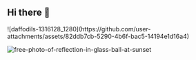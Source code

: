 ## Hi there 👋

<!--
**glidestyle/glidestyle** is a ✨ _special_ ✨ repository because its `README.md` (this file) appears on your GitHub profile.

Here are some ideas to get you started:

- 🔭 I’m currently working on Java / CSS...
- 🌱 I’m currently learning Python Language...
- 👯 I’m looking to collaborate on ...
- 🤔 I’m looking for help with ...
- 💬 Ask me about ...
- 📫 How to reach me: yuhnafahim67@gmail.com ...
- 😄 Pronouns: ...
- ⚡ Fun fact: ...
-->![daffodils-1316128_1280](https://github.com/user-attachments/assets/82ddb7cb-5290-4b6f-bac5-14194e1d16a4)
![free-photo-of-reflection-in-glass-ball-at-sunset](https://github.com/user-attachments/assets/ea536a17-2a80-413f-8cff-b74ed348728e)

